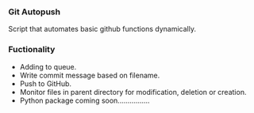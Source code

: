 ### Git Autopush
Script that automates basic github functions dynamically.

### Fuctionality
- Adding to queue.
- Write commit message based on filename.
- Push to GitHub.
- Monitor files in parent directory for modification, deletion or creation.
- Python package coming soon................
